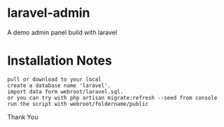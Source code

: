 # laravel-admin
A demo admin panel build with laravel 

# Installation Notes
	pull or download to your local 
	create a database name 'laravel'.
	import data form webroot/laravel.sql.
	or you can try with php artisan migrate:refresh --seed from console
	run the script with webroot/foldername/public 
Thank You  